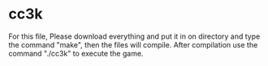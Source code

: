 # cc3k

For this file, Please download everything and put it in on directory and type the command "make", then the files will compile.
After compilation use the command "./cc3k" to execute the game.
